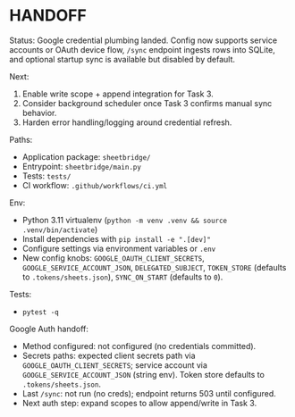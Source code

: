 # HANDOFF
Status: Google credential plumbing landed. Config now supports service accounts or OAuth device flow, `/sync` endpoint ingests rows into SQLite, and optional startup sync is available but disabled by default.

Next:
1. Enable write scope + append integration for Task 3.
2. Consider background scheduler once Task 3 confirms manual sync behavior.
3. Harden error handling/logging around credential refresh.

Paths:
- Application package: `sheetbridge/`
- Entrypoint: `sheetbridge/main.py`
- Tests: `tests/`
- CI workflow: `.github/workflows/ci.yml`

Env:
- Python 3.11 virtualenv (`python -m venv .venv && source .venv/bin/activate`)
- Install dependencies with `pip install -e ".[dev]"`
- Configure settings via environment variables or `.env`
- New config knobs: `GOOGLE_OAUTH_CLIENT_SECRETS`, `GOOGLE_SERVICE_ACCOUNT_JSON`, `DELEGATED_SUBJECT`, `TOKEN_STORE` (defaults to `.tokens/sheets.json`), `SYNC_ON_START` (defaults to `0`).

Tests:
- `pytest -q`

Google Auth handoff:
- Method configured: not configured (no credentials committed).
- Secrets paths: expected client secrets path via `GOOGLE_OAUTH_CLIENT_SECRETS`; service account via `GOOGLE_SERVICE_ACCOUNT_JSON` (string env). Token store defaults to `.tokens/sheets.json`.
- Last `/sync`: not run (no creds); endpoint returns 503 until configured.
- Next auth step: expand scopes to allow append/write in Task 3.
